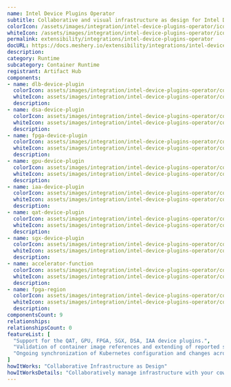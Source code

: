 ```yaml
---
name: Intel Device Plugins Operator
subtitle: Collaborative and visual infrastructure as design for Intel Device Plugins Operator
colorIcon: /assets/images/integration/intel-device-plugins-operator/icons/color/intel-device-plugins-operator-color.svg
whiteIcon: /assets/images/integration/intel-device-plugins-operator/icons/white/intel-device-plugins-operator-white.svg
permalink: extensibility/integrations/intel-device-plugins-operator
docURL: https://docs.meshery.io/extensibility/integrations/intel-device-plugins-operator
description: 
category: Runtime
subcategory: Container Runtime
registrant: Artifact Hub
components: 
- name: dlb-device-plugin
  colorIcon: assets/images/integration/intel-device-plugins-operator/components/dlb-device-plugin/icons/color/dlb-device-plugin-color.svg
  whiteIcon: assets/images/integration/intel-device-plugins-operator/components/dlb-device-plugin/icons/white/dlb-device-plugin-white.svg
  description: 
- name: dsa-device-plugin
  colorIcon: assets/images/integration/intel-device-plugins-operator/components/dsa-device-plugin/icons/color/dsa-device-plugin-color.svg
  whiteIcon: assets/images/integration/intel-device-plugins-operator/components/dsa-device-plugin/icons/white/dsa-device-plugin-white.svg
  description: 
- name: fpga-device-plugin
  colorIcon: assets/images/integration/intel-device-plugins-operator/components/fpga-device-plugin/icons/color/fpga-device-plugin-color.svg
  whiteIcon: assets/images/integration/intel-device-plugins-operator/components/fpga-device-plugin/icons/white/fpga-device-plugin-white.svg
  description: 
- name: gpu-device-plugin
  colorIcon: assets/images/integration/intel-device-plugins-operator/components/gpu-device-plugin/icons/color/gpu-device-plugin-color.svg
  whiteIcon: assets/images/integration/intel-device-plugins-operator/components/gpu-device-plugin/icons/white/gpu-device-plugin-white.svg
  description: 
- name: iaa-device-plugin
  colorIcon: assets/images/integration/intel-device-plugins-operator/components/iaa-device-plugin/icons/color/iaa-device-plugin-color.svg
  whiteIcon: assets/images/integration/intel-device-plugins-operator/components/iaa-device-plugin/icons/white/iaa-device-plugin-white.svg
  description: 
- name: qat-device-plugin
  colorIcon: assets/images/integration/intel-device-plugins-operator/components/qat-device-plugin/icons/color/qat-device-plugin-color.svg
  whiteIcon: assets/images/integration/intel-device-plugins-operator/components/qat-device-plugin/icons/white/qat-device-plugin-white.svg
  description: 
- name: sgx-device-plugin
  colorIcon: assets/images/integration/intel-device-plugins-operator/components/sgx-device-plugin/icons/color/sgx-device-plugin-color.svg
  whiteIcon: assets/images/integration/intel-device-plugins-operator/components/sgx-device-plugin/icons/white/sgx-device-plugin-white.svg
  description: 
- name: accelerator-function
  colorIcon: assets/images/integration/intel-device-plugins-operator/components/accelerator-function/icons/color/accelerator-function-color.svg
  whiteIcon: assets/images/integration/intel-device-plugins-operator/components/accelerator-function/icons/white/accelerator-function-white.svg
  description: 
- name: fpga-region
  colorIcon: assets/images/integration/intel-device-plugins-operator/components/fpga-region/icons/color/fpga-region-color.svg
  whiteIcon: assets/images/integration/intel-device-plugins-operator/components/fpga-region/icons/white/fpga-region-white.svg
  description: 
componentsCount: 9
relationships: 
relationshipsCount: 0
featureList: [
  "Support for the QAT, GPU, FPGA, SGX, DSA, IAA device plugins.",
  "Validation of container image references and extending of reported statuses.",
  "Ongoing synchronization of Kubernetes configuration and changes across any number of clusters."
]
howItWorks: "Collaborative Infrastructure as Design"
howItWorksDetails: "Collaboratively manage infrastructure with your coworkers synchronously sharing the same designs."
---
```

